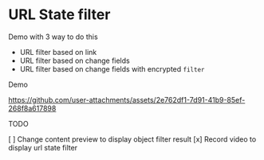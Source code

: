 # URL State filter

Demo with 3 way to do this

* URL filter based on link
* URL filter based on change fields
* URL filter based on change fields with encrypted `filter`


Demo

https://github.com/user-attachments/assets/2e762df1-7d91-41b9-85ef-268f8a617898


TODO

[ ] Change content preview to display object filter result
[x] Record video to display url state filter





